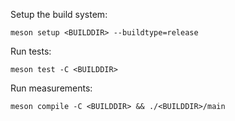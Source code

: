 Setup the build system:
```
meson setup <BUILDDIR> --buildtype=release
```

Run tests:
```
meson test -C <BUILDDIR>
```

Run measurements:
```
meson compile -C <BUILDDIR> && ./<BUILDDIR>/main
```
